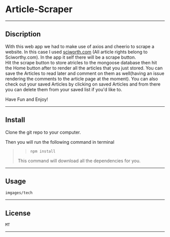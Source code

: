 # Article-Scraper
---

## Discription
With this web app we had to make use of axios and cheerio to scrape a website. In this case I used [sciworth.com](www.sciworth.com) (All article rights belong to Sciworthy.com). In the app it self there will be a scrape button.\
Hit the scrape button to store atricles to the mongoose database then hit the Home button after to render all the articles that you just stored.
You can save the Articles to read later and comment on them as well(having an issue rendering the comments to the article page at the moment).
You can also check out your saved Articles by clicking on saved Articles and from there you can delete them from your saved list if you'd like to.


Have Fun and Enjoy!  

---

## Install
Clone the git repo to your computer.

Then you will run the following command in terminal

> > `npm install`
>
> This command will download all the dependencies for you.

---

## Usage
    imgages/tech

---

## License
    MT

---

